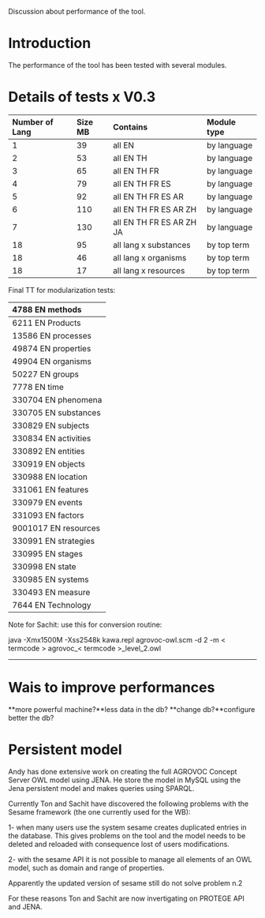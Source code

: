 Discussion about performance of the tool.

# Introduction #

The performance of the tool has been tested with several modules.

# Details of tests x V0.3 #

|Number of Lang|Size MB|Contains|Module type|
|:-------------|:------|:-------|:----------|
|1             |39     |all EN  |by language|
|2             |53     |all EN TH|by language|
|3             |65     |all EN TH FR|by language|
|4             |79     |all EN TH FR ES|by language|
|5             |92     |all EN TH FR ES AR|by language|
|6             |110    |all EN TH FR ES AR ZH|by language|
|7             |130    |all EN TH FR ES AR ZH JA|by language|
|18            |95     |all lang x substances|by top term|
|18            |46     |all lang x organisms|by top term|
|18            |17     |all lang x resources|by top term|

Final TT for modularization tests:

|4788	EN	methods|
|:--------------|
|6211	EN	Products|
|13586	EN	processes|
|49874	EN	properties|
|49904	EN	organisms|
|50227	EN	groups|
|7778	EN	time   |
|330704	EN	phenomena|
|330705	EN	substances|
|330829	EN	subjects|
|330834	EN	activities|
|330892	EN	entities|
|330919	EN	objects|
|330988	EN	location|
|331061	EN	features|
|330979	EN	events|
|331093	EN	factors|
|9001017	EN	resources|
|330991	EN	strategies|
|330995	EN	stages|
|330998	EN	state|
|330985	EN	systems|
|330493	EN	measure|
|7644	EN	Technology|

Note for Sachit: use this for conversion routine:

java -Xmx1500M -Xss2548k kawa.repl agrovoc-owl.scm -d 2 -m < termcode > agrovoc_< termcode >_level\_2.owl



---


# Wais to improve performances #

**more powerful machine?**less data in the db?
**change db?**configure better the db?

# Persistent model #

Andy has done extensive work on creating the full AGROVOC Concept Server OWL model using JENA. He store the model in MySQL using the Jena persistent model and makes queries using SPARQL.

Currently Ton and Sachit have discovered the following problems with the Sesame framework (the one currently used for the WB):

1- when many users use the system sesame creates duplicated entries in the database. This gives problems on the tool and the model needs to be deleted and reloaded with consequence lost of users modifications.

2- with the sesame API it is not possible to manage all elements of an OWL model, such as domain and range of properties.

Apparently the updated version of sesame still do not solve problem n.2

For these reasons Ton and Sachit are now invertigating on PROTEGE API and JENA.